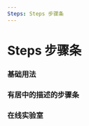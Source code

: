 ```yaml
---
Steps: Steps 步骤条
---
```

# Steps 步骤条

### 基础用法

<ClientOnly>
<block-steps-demo blockName="defaultSteps" onlineDemo="https://codepen.io/w3cmark/pen/PoYByxR"/>
</ClientOnly>

### 有居中的描述的步骤条

<ClientOnly>
<block-steps-demo blockName="descriptionSteps"/>
</ClientOnly>

### 在线实验室
<ClientOnly>
<ams-config name="steps" type="block"/>
</ClientOnly>
